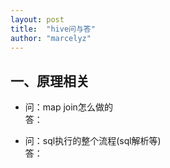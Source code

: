```yaml
---
layout: post
title:  "hive问与答"
author: "marcelyz"
---
```


## 一、原理相关
- 问：map join怎么做的<br>
答：

- 问：sql执行的整个流程(sql解析等)<br>
答：
